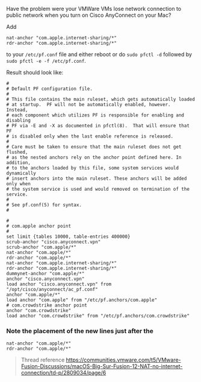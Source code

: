 Have the problem were your VMWare VMs lose network connection to public network when you turn on Cisco AnyConnect on your Mac?

Add 

```
nat-anchor "com.apple.internet-sharing/*"
rdr-anchor "com.apple.internet-sharing/*"
```

to your `/etc/pf.conf` file and either reboot or do `sudo pfctl -d` followed by `sudo pfctl -e -f /etc/pf.conf`. 

Result should look like: 

```
#
# Default PF configuration file.
#
# This file contains the main ruleset, which gets automatically loaded
# at startup.  PF will not be automatically enabled, however.  Instead,
# each component which utilizes PF is responsible for enabling and disabling
# PF via -E and -X as documented in pfctl(8).  That will ensure that PF
# is disabled only when the last enable reference is released.
#
# Care must be taken to ensure that the main ruleset does not get flushed,
# as the nested anchors rely on the anchor point defined here. In addition,
# to the anchors loaded by this file, some system services would dynamically
# insert anchors into the main ruleset. These anchors will be added only when
# the system service is used and would removed on termination of the service.
#
# See pf.conf(5) for syntax.
#

#
# com.apple anchor point
#
set limit {tables 10000, table-entries 400000}
scrub-anchor "cisco.anyconnect.vpn"
scrub-anchor "com.apple/*"
nat-anchor "com.apple/*"
rdr-anchor "com.apple/*"
nat-anchor "com.apple.internet-sharing/*"
rdr-anchor "com.apple.internet-sharing/*"
dummynet-anchor "com.apple/*"
anchor "cisco.anyconnect.vpn"
load anchor "cisco.anyconnect.vpn" from "/opt/cisco/anyconnect/ac_pf.conf"
anchor "com.apple/*"
load anchor "com.apple" from "/etc/pf.anchors/com.apple"
# com.crowdstrike anchor point
anchor "com.crowdstrike"
load anchor "com.crowdstrike" from "/etc/pf.anchors/com.crowdstrike"
```

### Note the placement of the new lines just after the 

```
nat-anchor "com.apple/*"
rdr-anchor "com.apple/*"
```

> Thread reference https://communities.vmware.com/t5/VMware-Fusion-Discussions/macOS-Big-Sur-Fusion-12-NAT-no-internet-connection/td-p/2809034/page/6
